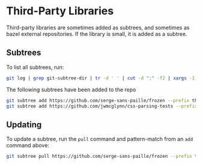 # Third-Party Libraries

Third-party libraries are sometimes added as subtrees, and sometimes as bazel external repositories.  If the library is small, it is added as a subtree.

## Subtrees

To list all subtrees, run:
```sh
git log | grep git-subtree-dir | tr -d ' ' | cut -d ":" -f2 | xargs -I {} bash -c 'if [ -d $(git rev-parse --show-toplevel)/{} ] ; then echo {}; fi'
```

The following subtrees have been added to the repo

```sh
git subtree add https://github.com/serge-sans-paille/frozen --prefix third_party/frozen master --squash
git subtree add https://github.com/jwmcglynn/css-parsing-tests --prefix third_party/css-parsing-tests master --squash
```

## Updating

To update a subtree, run the `pull` command and pattern-match from an `add` command above:
```sh
git subtree pull https://github.com/serge-sans-paille/frozen --prefix third_party/frozen master --squash
```
